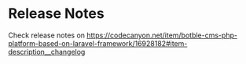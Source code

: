 # Release Notes

Check release notes on https://codecanyon.net/item/botble-cms-php-platform-based-on-laravel-framework/16928182#item-description__changelog
